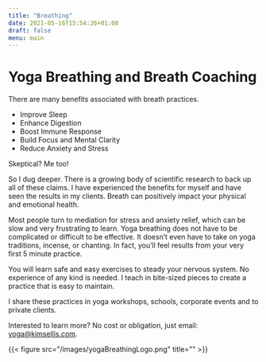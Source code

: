 ```yaml
---
title: "Breathing"
date: 2021-05-16T15:54:26+01:00
draft: false
menu: main
---
```


# Yoga Breathing and Breath Coaching

There are many benefits associated with breath practices. 

- Improve Sleep 
- Enhance Digestion
- Boost Immune Response 
- Build Focus and Mental Clarity 
- Reduce Anxiety and Stress  


Skeptical? Me too!

So I dug deeper.  There is a growing body of scientific research to back up all of these claims.  I have experienced the benefits for myself and have seen the results in my clients.  Breath can positively impact your physical and emotional health. 

Most people turn to mediation for stress and anxiety relief, which can be slow and very frustrating to learn.  Yoga breathing does not have to be complicated or difficult to be effective.  It doesn’t even have to take on yoga traditions, incense, or chanting.  In fact, you’ll feel results from your very first 5 minute practice. 

You will learn safe and easy exercises to steady your nervous system.  No experience of any kind is needed. I teach in bite-sized pieces to create a practice that is easy to maintain.

I share these practices in yoga workshops, schools, corporate events and to private clients.

Interested to learn more? No cost or obligation, just email: yoga@kimsellis.com.  

{{< figure src="/images/yogaBreathingLogo.png" title="" >}}
